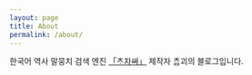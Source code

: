 ```yaml
---
layout: page
title: About
permalink: /about/
---
```


한국어 역사 말뭉치 검색 엔진 [「ᄎᆞ자쎠」](https://find.됬.xyz/) 제작자 ᄎᆞᆷ괴의 블로그입니다.
